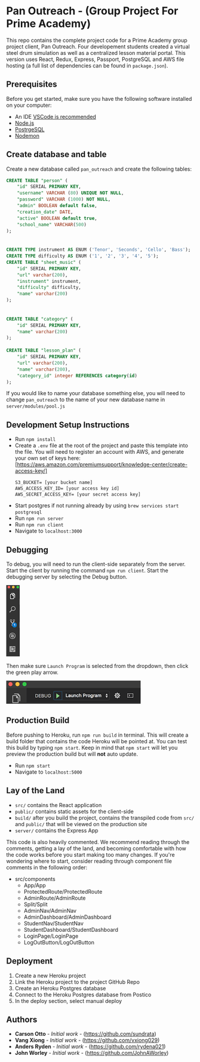 # Pan Outreach - (Group Project For Prime Academy)
This repo contains the complete project code for a Prime Academy group project client, Pan Outreach. Four developement students created a virtual steel drum simulation as well as a centralized lesson material portal. This version uses React, Redux, Express, Passport, PostgreSQL and AWS file hosting (a full list of dependencies can be found in `package.json`).

## Prerequisites

Before you get started, make sure you have the following software installed on your computer:
- An IDE [VSCode is recommended](https://code.visualstudio.com/)
- [Node.js](https://nodejs.org/en/)
- [PostrgeSQL](https://www.postgresql.org/)
- [Nodemon](https://nodemon.io/)

## Create database and table

Create a new database called `pan_outreach` and create the following tables:

```SQL
CREATE TABLE "person" (
    "id" SERIAL PRIMARY KEY,
    "username" VARCHAR (80) UNIQUE NOT NULL,
    "password" VARCHAR (1000) NOT NULL,
    "admin" BOOLEAN default false,
    "creation_date" DATE,
    "active" BOOLEAN default true,
    "school_name" VARCHAR(500)
);


CREATE TYPE instrument AS ENUM ('Tenor', 'Seconds', 'Cello', 'Bass');
CREATE TYPE difficulty AS ENUM ('1', '2', '3', '4', '5');
CREATE TABLE "sheet_music" (
	"id" SERIAL PRIMARY KEY,
	"url" varchar(200),
	"instrument" instrument,
	"difficulty" difficulty,
	"name" varchar(200)
);


CREATE TABLE "category" (
	"id" SERIAL PRIMARY KEY,
	"name" varchar(200)
);

CREATE TABLE "lesson_plan" (
    "id" SERIAL PRIMARY KEY,
    "url" varchar(200),
    "name" varchar(200),
    "category_id" integer REFERENCES category(id)
);
```

If you would like to name your database something else, you will need to change `pan_outreach` to the name of your new database name in `server/modules/pool.js`

## Development Setup Instructions

* Run `npm install`
* Create a `.env` file at the root of the project and paste this template into the file. You will need to register an account with AWS, and generate your own set of keys here: [https://aws.amazon.com/premiumsupport/knowledge-center/create-access-key/]
    ```
    S3_BUCKET= [your bucket name]
    AWS_ACCESS_KEY_ID= [your access key id]
    AWS_SECRET_ACCESS_KEY= [your secret access key]
    ```
* Start postgres if not running already by using `brew services start postgresql`
* Run `npm run server`
* Run `npm run client`
* Navigate to `localhost:3000`

## Debugging

To debug, you will need to run the client-side separately from the server. Start the client by running the command `npm run client`. Start the debugging server by selecting the Debug button.

![VSCode Toolbar](documentation/images/vscode-toolbar.png)

Then make sure `Launch Program` is selected from the dropdown, then click the green play arrow.

![VSCode Debug Bar](documentation/images/vscode-debug-bar.png)


## Production Build

Before pushing to Heroku, run `npm run build` in terminal. This will create a build folder that contains the code Heroku will be pointed at. You can test this build by typing `npm start`. Keep in mind that `npm start` will let you preview the production build but will **not** auto update.

* Run `npm start`
* Navigate to `localhost:5000`

## Lay of the Land

* `src/` contains the React application
* `public/` contains static assets for the client-side
* `build/` after you build the project, contains the transpiled code from `src/` and `public/` that will be viewed on the production site
* `server/` contains the Express App

This code is also heavily commented. We recommend reading through the comments, getting a lay of the land, and becoming comfortable with how the code works before you start making too many changes. If you're wondering where to start, consider reading through component file comments in the following order:

* src/components
  * App/App
  * ProtectedRoute/ProtectedRoute 
  * AdminRoute/AdminRoute
  * Split/Split
  * AdminNav/AdminNav
  * AdminDashboard/AdminDashboard
  * StudentNav/StudentNav
  * StudentDashboard/StudentDashboard
  * LoginPage/LoginPage
  * LogOutButton/LogOutButton
  
## Deployment

1. Create a new Heroku project
1. Link the Heroku project to the project GitHub Repo
1. Create an Heroku Postgres database
1. Connect to the Heroku Postgres database from Postico
1. In the deploy section, select manual deploy

## Authors
 * **Carson Otto** - *Initial work* - (https://github.com/sundrata)
 * **Vang Xiong** - *Initial work* - (https://github.com/vxiong029)
 * **Anders Ryden** - *Initial work* - (https://github.com/rydena021)
 * **John Worley** - *Initial work* - (https://github.com/JohnAWorley)
